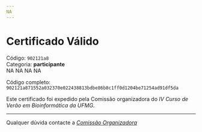 ```yaml
---
NA
---
```


# Certificado Válido

Código: `902121a8`<br>
Categoria: **participante**<br>
NA
NA
NA
NA


Código completo: `902121a871552a032370e022438813bdbe86b8c1ff0d1204be71254ad91df5da`


Este certificado foi expedido pela Comissão organizadora do *IV Curso de Verão em Bioinformática da UFMG*.

----

Qualquer dúvida contacte a [_Comissão Organizadora_](<mailto:cursobioinfoufmg@gmail.com$subject=[Certificados]>)

